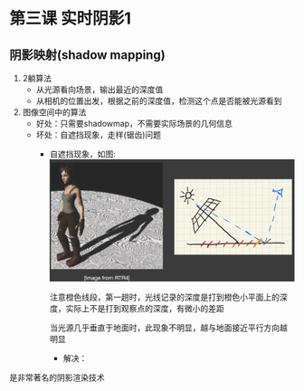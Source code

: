 # 第三课 实时阴影1

## 阴影映射(shadow mapping)

1. 2躺算法
   - 从光源看向场景，输出最近的深度值
   - 从相机的位置出发，根据之前的深度值，检测这个点是否能被光源看到
2. 图像空间中的算法
   - 好处：只需要shadowmap，不需要实际场景的几何信息
   - 坏处：自遮挡现象，走样(锯齿)问题
     - 自遮挡现象，如图:
        ![自遮挡](img/自遮挡.png)
        
        注意橙色线段，第一趟时，光线记录的深度是打到橙色小平面上的深度，实际上不是打到观察点的深度，有微小的差距

        当光源几乎垂直于地面时，此现象不明显，越与地面接近平行方向越明显

        - 解决：
            

是非常著名的阴影渲染技术

